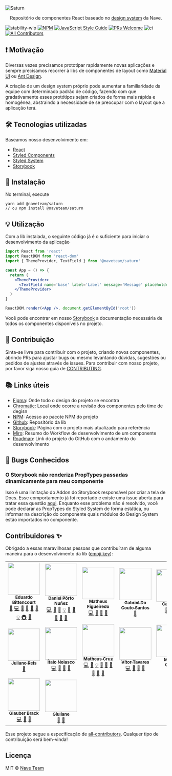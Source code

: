 ![Saturn](https://github.com/naveteam/saturn/blob/assets/header.png?raw=true)

<p align="center">Repositório de componentes React baseado no <a href='https://www.figma.com/file/O3bKxIcsj2rc1FNIRclJyT/Design-System'>design system</a> da Nave.</p>

![stability-wip](https://img.shields.io/badge/stability-work_in_progress-lightgrey.svg)
[![NPM](https://img.shields.io/npm/v/@naveteam/saturn.svg)](https://www.npmjs.com/package/@naveteam/saturn)
[![JavaScript Style Guide](https://img.shields.io/badge/code_style-standard-brightgreen.svg)](https://standardjs.com)
[![PRs Welcome](https://img.shields.io/badge/PRs-welcome-brightgreen.svg?style=flat)](http://makeapullrequest.com)
![ci](https://github.com/naveteam/saturn/workflows/ci/badge.svg)
[![All Contributors](https://img.shields.io/github/all-contributors/naveteam/saturn/main)](#contributors-)

## ❗️ Motivação

Diversas vezes precisamos prototipar rapidamente novas aplicações e sempre precisamos recorrer à libs de componentes de layout como [Material UI](https://material-ui.com/pt/) ou [Ant Design](https://ant.design/).

A criação de um design system próprio pode aumentar a familiaridade da equipe com determinado padrão de código, fazendo com que gradativamente esses protótipos sejam criados de forma mais rápida e homogênea, abstraindo a necessidade de se preocupar com o layout que a aplicação terá.

## 🛠 Tecnologias utilizadas

Baseamos nosso desenvolvimento em:

- [React](https://reactjs.org/)
- [Styled Components](https://www.styled-components.com/)
- [Styled System](https://styled-system.com/)
- [Storybook](https://github.com/storybooks/storybook)

## 🚀 Instalação

No terminal, execute

```shell
yarn add @naveteam/saturn
// ou npm install @naveteam/saturn
```

## 💡 Utilização

Com a lib instalada, o seguinte código já é o suficiente para iniciar o desenvolvimento da aplicação

```jsx
import React from 'react'
import ReactDOM from 'react-dom'
import { ThemeProvider, TextField } from '@naveteam/saturn'

const App = () => {
  return (
    <ThemeProvider>
      <TextField name='base' label='Label' message='Message' placeholder='Placeholder' />
    </ThemeProvider>
  )
}

ReactDOM.render(<App />, document.getElementById('root'))
```

Você pode encontrar em nosso [Storybook](https://saturn.nave.rs) a documentação necessária de todos os componentes disponíveis no projeto.

## 🤝 Contribuição

Sinta-se livre para contribuir com o projeto, criando novos componentes, abrindo PRs para ajustar bugs ou mesmo levantando dúvidas, sugestões ou pedidos de ajustes através de issues. Para contribuir com nosso projeto, por favor siga nosso guia de [CONTRIBUTING](CONTRIBUTING.md).

## 📚 Links úteis

- [Figma](https://www.figma.com/file/O3bKxIcsj2rc1FNIRclJyT/Design-System): Onde todo o design do projeto se encontra
- [Chromatic](https://www.chromatic.com/builds?appId=5ee911f58891670022043e8a): Local onde ocorre a revisão dos componentes pelo time de degisn
- [NPM](https://www.npmjs.com/package/@naveteam/saturn): Acesso ao pacote NPM do projeto
- [Github](https://github.com/naveteam/saturn): Repositório da lib
- [Storybook](https://saturn.nave.rs): Página com o projeto mais atualizado para referência
- [Miro](https://miro.com/app/board/o9J_kqytVp0=): Resumo do Workflow de desenvolvimento de um componente
- [Roadmap](https://github.com/naveteam/saturn/projects/2): Link do projeto do GitHub com o andamento do desenvolvimento

## 🐛 Bugs Conhecidos

### O Storybook não renderiza PropTypes passadas dinamicamente para meu componente

Isso é uma limitação do Addon do Storybook responsável por criar a tela de Docs. Esse comportamento já foi reportado e existe uma issue aberta para tratar essa questão [aqui](https://github.com/storybookjs/storybook/issues/10536). Enquanto esse problema não é resolvido, você pode declarar as PropTypes do Styled System de forma estática, ou informar na descrição do componente quais módulos do Design System estão importados no componente.

## Contribuidores ✨

Obrigado a essas maravilhosas pessoas que contribuíram de alguma maneira para o desenvolvimento da lib ([emoji key](https://allcontributors.org/docs/en/emoji-key)):

<!-- ALL-CONTRIBUTORS-LIST:START - Do not remove or modify this section -->
<!-- prettier-ignore-start -->
<!-- markdownlint-disable -->
<table>
  <tr>
    <td align="center"><a href="http://bittencourt.dev"><img src="https://avatars1.githubusercontent.com/u/25224459?v=4?s=100" width="100px;" alt=""/><br /><sub><b>Eduardo Bittencourt</b></sub></a><br /><a href="https://github.com/naveteam/saturn/commits?author=eduardobittencourt" title="Documentation">📖</a> <a href="https://github.com/naveteam/saturn/commits?author=eduardobittencourt" title="Code">💻</a> <a href="#ideas-eduardobittencourt" title="Ideas, Planning, & Feedback">🤔</a> <a href="#maintenance-eduardobittencourt" title="Maintenance">🚧</a> <a href="https://github.com/naveteam/saturn/pulls?q=is%3Apr+reviewed-by%3Aeduardobittencourt" title="Reviewed Pull Requests">👀</a> <a href="https://github.com/naveteam/saturn/issues?q=author%3Aeduardobittencourt" title="Bug reports">🐛</a> <a href="#example-eduardobittencourt" title="Examples">💡</a> <a href="#infra-eduardobittencourt" title="Infrastructure (Hosting, Build-Tools, etc)">🚇</a> <a href="#talk-eduardobittencourt" title="Talks">📢</a></td>
    <td align="center"><a href="https://github.com/dpnunez"><img src="https://avatars2.githubusercontent.com/u/46852072?v=4?s=100" width="100px;" alt=""/><br /><sub><b>Daniel Pôrto Nuñez</b></sub></a><br /><a href="https://github.com/naveteam/saturn/commits?author=dpnunez" title="Code">💻</a> <a href="https://github.com/naveteam/saturn/issues?q=author%3Adpnunez" title="Bug reports">🐛</a> <a href="https://github.com/naveteam/saturn/commits?author=dpnunez" title="Documentation">📖</a> <a href="#example-dpnunez" title="Examples">💡</a> <a href="#ideas-dpnunez" title="Ideas, Planning, & Feedback">🤔</a> <a href="#maintenance-dpnunez" title="Maintenance">🚧</a> <a href="https://github.com/naveteam/saturn/pulls?q=is%3Apr+reviewed-by%3Adpnunez" title="Reviewed Pull Requests">👀</a> <a href="#research-dpnunez" title="Research">🔬</a> <a href="#projectManagement-dpnunez" title="Project Management">📆</a></td>
    <td align="center"><a href="https://github.com/mathfigue"><img src="https://avatars2.githubusercontent.com/u/51998795?v=4?s=100" width="100px;" alt=""/><br /><sub><b>Matheus Figueiredo</b></sub></a><br /><a href="https://github.com/naveteam/saturn/commits?author=mathfigue" title="Code">💻</a> <a href="#ideas-mathfigue" title="Ideas, Planning, & Feedback">🤔</a> <a href="#maintenance-mathfigue" title="Maintenance">🚧</a> <a href="https://github.com/naveteam/saturn/pulls?q=is%3Apr+reviewed-by%3Amathfigue" title="Reviewed Pull Requests">👀</a></td>
    <td align="center"><a href="https://github.com/gabrieldocouto"><img src="https://avatars0.githubusercontent.com/u/40507979?v=4?s=100" width="100px;" alt=""/><br /><sub><b>Gabriel Do Couto Santos</b></sub></a><br /><a href="https://github.com/naveteam/saturn/commits?author=gabrieldocouto" title="Documentation">📖</a></td>
    <td align="center"><a href="http://caaiosb.github.io"><img src="https://avatars0.githubusercontent.com/u/34246280?v=4?s=100" width="100px;" alt=""/><br /><sub><b>Caio Silva</b></sub></a><br /><a href="https://github.com/naveteam/saturn/issues?q=author%3ACaaioSB" title="Bug reports">🐛</a> <a href="https://github.com/naveteam/saturn/commits?author=CaaioSB" title="Documentation">📖</a> <a href="#content-CaaioSB" title="Content">🖋</a></td>
    <td align="center"><a href="http://thiagonunesbatista.github.io"><img src="https://avatars3.githubusercontent.com/u/67487679?v=4?s=100" width="100px;" alt=""/><br /><sub><b>Thiago Nunes Batista</b></sub></a><br /><a href="https://github.com/naveteam/saturn/commits?author=thiagonunesbatista" title="Code">💻</a> <a href="https://github.com/naveteam/saturn/commits?author=thiagonunesbatista" title="Documentation">📖</a> <a href="#example-thiagonunesbatista" title="Examples">💡</a></td>
    <td align="center"><a href="https://github.com/rbschumacher"><img src="https://avatars2.githubusercontent.com/u/54547117?v=4?s=100" width="100px;" alt=""/><br /><sub><b>Rafael Schumacher</b></sub></a><br /><a href="https://github.com/naveteam/saturn/commits?author=rbschumacher" title="Code">💻</a> <a href="https://github.com/naveteam/saturn/commits?author=rbschumacher" title="Documentation">📖</a> <a href="#example-rbschumacher" title="Examples">💡</a> <a href="https://github.com/naveteam/saturn/pulls?q=is%3Apr+reviewed-by%3Arbschumacher" title="Reviewed Pull Requests">👀</a></td>
  </tr>
  <tr>
    <td align="center"><a href="https://www.linkedin.com/in/juliano-reis-2ab203142/"><img src="https://avatars0.githubusercontent.com/u/30237272?v=4?s=100" width="100px;" alt=""/><br /><sub><b>Juliano Reis</b></sub></a><br /><a href="https://github.com/naveteam/saturn/pulls?q=is%3Apr+reviewed-by%3Ajulianoddreis" title="Reviewed Pull Requests">👀</a></td>
    <td align="center"><a href="https://github.com/italonolasco"><img src="https://avatars0.githubusercontent.com/u/19333230?v=4?s=100" width="100px;" alt=""/><br /><sub><b>Ítalo Nolasco</b></sub></a><br /><a href="https://github.com/naveteam/saturn/commits?author=italonolasco" title="Code">💻</a> <a href="#maintenance-italonolasco" title="Maintenance">🚧</a> <a href="#talk-italonolasco" title="Talks">📢</a> <a href="#projectManagement-italonolasco" title="Project Management">📆</a></td>
    <td align="center"><a href="https://www.linkedin.com/in/matheus-cruz-54204b185/"><img src="https://avatars3.githubusercontent.com/u/33552730?v=4?s=100" width="100px;" alt=""/><br /><sub><b>Matheus Cruz</b></sub></a><br /><a href="https://github.com/naveteam/saturn/commits?author=devSiso" title="Code">💻</a> <a href="https://github.com/naveteam/saturn/commits?author=devSiso" title="Documentation">📖</a> <a href="#example-devSiso" title="Examples">💡</a> <a href="#maintenance-devSiso" title="Maintenance">🚧</a> <a href="https://github.com/naveteam/saturn/pulls?q=is%3Apr+reviewed-by%3AdevSiso" title="Reviewed Pull Requests">👀</a> <a href="#business-devSiso" title="Business development">💼</a> <a href="#ideas-devSiso" title="Ideas, Planning, & Feedback">🤔</a> <a href="#projectManagement-devSiso" title="Project Management">📆</a> <a href="#talk-devSiso" title="Talks">📢</a></td>
    <td align="center"><a href="https://github.com/vitorwtavares"><img src="https://avatars3.githubusercontent.com/u/60239852?v=4?s=100" width="100px;" alt=""/><br /><sub><b>Vítor Tavares</b></sub></a><br /><a href="https://github.com/naveteam/saturn/commits?author=vitorwtavares" title="Code">💻</a> <a href="#maintenance-vitorwtavares" title="Maintenance">🚧</a> <a href="https://github.com/naveteam/saturn/pulls?q=is%3Apr+reviewed-by%3Avitorwtavares" title="Reviewed Pull Requests">👀</a> <a href="https://github.com/naveteam/saturn/commits?author=vitorwtavares" title="Documentation">📖</a></td>
    <td align="center"><a href="https://www.linkedin.com/in/coelhomariana/"><img src="https://avatars.githubusercontent.com/u/42039627?v=4?s=100" width="100px;" alt=""/><br /><sub><b>Mariana Coelho</b></sub></a><br /><a href="https://github.com/naveteam/saturn/commits?author=coelhomariana" title="Code">💻</a> <a href="https://github.com/naveteam/saturn/commits?author=coelhomariana" title="Documentation">📖</a></td>
    <td align="center"><a href="https://github.com/eduardaconde"><img src="https://avatars.githubusercontent.com/u/46696000?v=4?s=100" width="100px;" alt=""/><br /><sub><b>Eduarda Eisfeld Conde</b></sub></a><br /><a href="https://github.com/naveteam/saturn/commits?author=eduardaconde" title="Code">💻</a> <a href="https://github.com/naveteam/saturn/commits?author=eduardaconde" title="Documentation">📖</a></td>
    <td align="center"><a href="https://www.twitter.com/jpbretanha"><img src="https://avatars.githubusercontent.com/u/7989125?v=4?s=100" width="100px;" alt=""/><br /><sub><b>João Pedro Bretanha</b></sub></a><br /><a href="https://github.com/naveteam/saturn/commits?author=jpbretanha" title="Code">💻</a> <a href="https://github.com/naveteam/saturn/commits?author=jpbretanha" title="Documentation">📖</a> <a href="#ideas-jpbretanha" title="Ideas, Planning, & Feedback">🤔</a> <a href="#maintenance-jpbretanha" title="Maintenance">🚧</a> <a href="https://github.com/naveteam/saturn/issues?q=author%3Ajpbretanha" title="Bug reports">🐛</a></td>
  </tr>
  <tr>
    <td align="center"><a href="http://glauber@brack.com.br"><img src="https://avatars.githubusercontent.com/u/57924169?v=4?s=100" width="100px;" alt=""/><br /><sub><b>Glauber Brack</b></sub></a><br /><a href="https://github.com/naveteam/saturn/commits?author=glauberbrack" title="Code">💻</a> <a href="#maintenance-glauberbrack" title="Maintenance">🚧</a> <a href="https://github.com/naveteam/saturn/issues?q=author%3Aglauberbrack" title="Bug reports">🐛</a></td>
    <td align="center"><a href="https://www.linkedin.com/in/giuliane-oliveira-a3590316b/"><img src="https://avatars.githubusercontent.com/u/38573412?v=4?s=100" width="100px;" alt=""/><br /><sub><b>Giuliane</b></sub></a><br /><a href="#maintenance-GiulianeOliveira" title="Maintenance">🚧</a> <a href="https://github.com/naveteam/saturn/issues?q=author%3AGiulianeOliveira" title="Bug reports">🐛</a></td>
  </tr>
</table>

<!-- markdownlint-restore -->
<!-- prettier-ignore-end -->

<!-- ALL-CONTRIBUTORS-LIST:END -->

Esse projeto segue a especificação de [all-contributors](https://github.com/all-contributors/all-contributors). Qualquer tipo de contribuição será bem-vinda!

## Licença

MIT © [Nave Team](https://github.com/naveteam)
